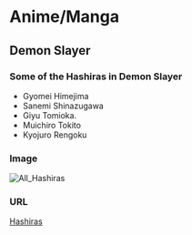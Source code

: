 # Anime/Manga

## Demon Slayer

### Some of the Hashiras in Demon Slayer
+ Gyomei Himejima
+ Sanemi Shinazugawa
+ Giyu Tomioka.
+ Muichiro Tokito
+ Kyojuro Rengoku

### Image 
![All_Hashiras](https://static0.gamerantimages.com/wordpress/wp-content/uploads/2023/07/demon-slayer-every-member-of-hashira-ranked-by-strength.jpg?q=50&fit=contain&w=1140&h=&dpr=1.5)

### URL
[Hashiras](https://kimetsu-no-yaiba.fandom.com/wiki/Hashira)
